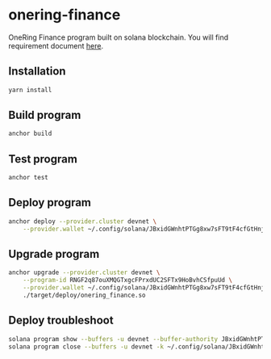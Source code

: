 # onering-finance

OneRing Finance program built on solana blockchain. You will find requirement document [here](https://docs.google.com/document/d/1aPkFisFQSQzbG9o5smNHlu3VJRebEziA-o50AEYEjV0/edit).

## Installation
```bash
yarn install
```

## Build program
```bash
anchor build
```

## Test program
```bash
anchor test
```

## Deploy program
```bash
anchor deploy --provider.cluster devnet \
    --provider.wallet ~/.config/solana/JBxidGWnhtPTGg8xw7sFT9tF4cfGtHnjYNp5GDJvGveh.json
```

## Upgrade program
```bash
anchor upgrade --provider.cluster devnet \
    --program-id RNGF2q87ouXMQGTxgcFPrxdUC2SFTx9HoBvhCSfpuUd \
    --provider.wallet ~/.config/solana/JBxidGWnhtPTGg8xw7sFT9tF4cfGtHnjYNp5GDJvGveh.json \
    ./target/deploy/onering_finance.so
```

## Deploy troubleshoot
```bash
solana program show --buffers -u devnet --buffer-authority JBxidGWnhtPTGg8xw7sFT9tF4cfGtHnjYNp5GDJvGveh
solana program close --buffers -u devnet -k ~/.config/solana/JBxidGWnhtPTGg8xw7sFT9tF4cfGtHnjYNp5GDJvGveh.json
```
